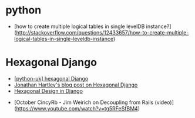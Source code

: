 python
======

* [how to create multiple logical tables in single levelDB instance?] (http://stackoverflow.com/questions/12433657/how-to-create-multiple-logical-tables-in-single-leveldb-instance)

Hexagonal Django
================

<ul>
  <li><a href="https://mail.python.org/pipermail/python-uk/2012-December/002692.html">[python-uk] hexagonal Django</a></li>
  <li><a href="http://tartley.com/?p=1404">Jonathan Hartley's blog post on Hexagonal Django</a></li>
  <li><a href="http://www.slideshare.net/mvschaik/hexagonal">Hexagonal Design in Django</a></li>
</ul>

* [October CincyRb - Jim Weirich on Decoupling from Rails (video)] (https://www.youtube.com/watch?v=tg5RFeSfBM4)

